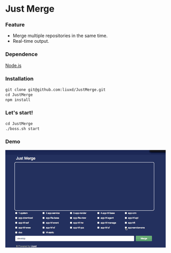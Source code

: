# Just Merge

### Feature

+ Merge multiple repositories in the same time.
+ Real-time output.

### Dependence

[Node.js](http://nodejs.org/)

### Installation

```
git clone git@github.com:liuxd/JustMerge.git
cd JustMerge
npm install
```

### Let's start!

```
cd JustMerge
./boss.sh start
```

### Demo
![merge demo](merge.gif)
